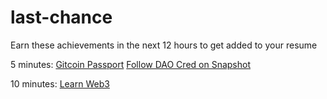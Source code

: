 # last-chance
Earn these achievements in the next 12 hours to get added to your resume

5 minutes:
[Gitcoin Passport](https://passport.gitcoin.co/)
[Follow DAO Cred on Snapshot](https://snapshot.org/#/skylordafk.eth)

10 minutes:
[Learn Web3](https://learnweb3.io/)
